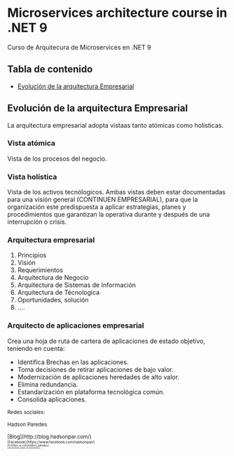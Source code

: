 # Microservices architecture course in .NET 9
Curso de Arquitecura de Microservices en .NET 9
## Tabla de contenido
* [Evolución de la arquitectura Empresarial](#evolucion-de-la-arquitectura-empresarial)

## Evolución de la arquitectura Empresarial
La arquitectura empresarial adopta vistaas tanto atómicas como holísticas.
### Vista atómica
Vista de los procesos del negocio.
### Vista holística
Vista de los activos tecnólogicos.
Ambas vistas deben estar documentadas para una visión general (CONTINUEN EMPRESARIAL), para que la organización este predispuesta a aplicar estrategias, planes y procedimientos que garantizan la operativa durante y después de una interrupción o crisis.

### Arquitectura empresarial
1. Principios
2. Visión
3. Requerimientos
4. Arquitectura de Negocio
5. Arquitectura de Sistemas de Información
6. Arquitectura de Técnologica
7. Oportunidades, solución
8. ....

### Arquitecto de aplicaciones empresarial
Crea una hoja de ruta de cartera de aplicaciones de estado objetivo, teniendo en cuenta:
* Identifica Brechas en las aplicaciones.
* Toma decisiones de retirar aplicaciones de bajo valor.
* Modernización de aplicaciones heredades de alto valor.
* Elimina redundancia.
* Estandarización en plataforma tecnológica común.
* Consolida aplicaciones.

<p><small>Redes sociales:</small></p>
<p><small>Hadson Paredes</small></p>
<small>[Blog](http://blog.hadsonpar.com/)<small><br>
<small>[Facebook](https://www.facebook.com/hadsonpar/)<small><br>
<small>[X](https://x.com/hadson_paredes/)<small><br>
<small>[GitHub](https://github.com/devhadson/)<small><br>
